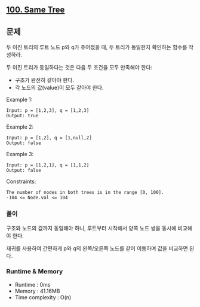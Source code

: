 [100. Same Tree](https://leetcode.com/problems/same-tree/description/)
---

## 문제
두 이진 트리의 루트 노드 p와 q가 주어졌을 때, 두 트리가 동일한지 확인하는 함수를 작성하라.

두 이진 트리가 동일하다는 것은 다음 두 조건을 모두 만족해야 한다:

- 구조가 완전히 같아야 한다.
- 각 노드의 값(value)이 모두 같아야 한다.

Example 1:
```
Input: p = [1,2,3], q = [1,2,3]
Output: true
```
Example 2:
```
Input: p = [1,2], q = [1,null,2]
Output: false
```
Example 3:
```
Input: p = [1,2,1], q = [1,1,2]
Output: false
```

Constraints:
```
The number of nodes in both trees is in the range [0, 100].
-104 <= Node.val <= 104
```

### 풀이
구조와 노드의 값까지 동일해야 하니, 루트부터 시작해서 양쪽 노드 쌍을 동시에 비교해야 한다. 

재귀를 사용하여 간편하게 p와 q의 왼쪽/오른쪽 노드를 같이 이동하며 값을 비교하면 된다.

### Runtime & Memory
- Runtime
    : 0ms
- Memory
    : 41.16MB
- Time complexity
    : O(n)
